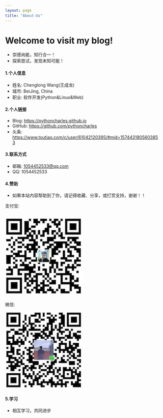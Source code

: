 ```yaml
---
layout: page
title: "About-Us"
---
```

# Welcome to visit my blog!
* 崇德尚能，知行合一！
* 探索尝试，发现未知可能！

#### 1.个人信息
+ 姓名: Chenglong Wang(王成龙)   
+ 城市: BeiJing, China  
+ 职业: 软件开发(Python&Linux&Web)  

#### 2.个人链接
+ Blog: <https://pythoncharles.github.io>  
+ GitHub: <https://github.com/pythoncharles>  
+ 头条: <https://www.toutiao.com/c/user/61042120395/#mid=1574431805603853>


#### 3.联系方式
+ 邮箱: 1054452533@qq.com  
+ QQ: 1054452533  

#### 4.赞助
+  如果本站内容帮助到了你，请记得收藏、分享，或打赏支持，谢谢！！   

支付宝:

![支付宝](jpeg/alipy1.jpeg? "支付宝")
---------

微信:

![微信](jpeg/wechat1.jpeg "微信")

#### 5.学习
+ 相互学习，共同进步